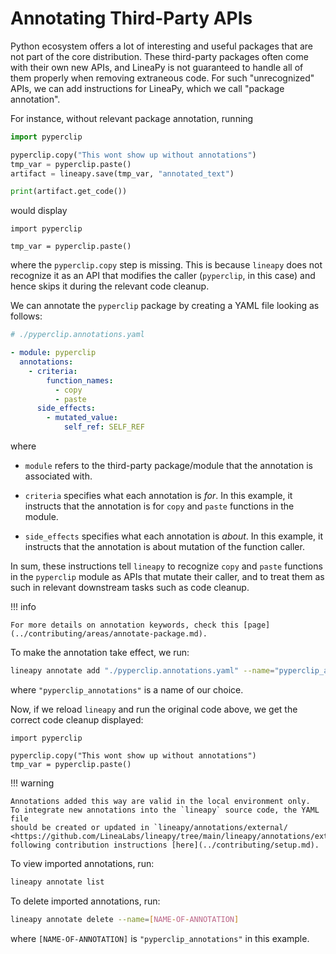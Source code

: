 # Annotating Third-Party APIs

Python ecosystem offers a lot of interesting and useful packages that are not part of the core distribution.
These third-party packages often come with their own new APIs, and LineaPy is not guaranteed to handle all
of them properly when removing extraneous code. For such "unrecognized" APIs, we can add
instructions for LineaPy, which we call "package annotation".

For instance, without relevant package annotation, running

```python
import pyperclip

pyperclip.copy("This wont show up without annotations")
tmp_var = pyperclip.paste()
artifact = lineapy.save(tmp_var, "annotated_text")

print(artifact.get_code())
```

would display

```
import pyperclip

tmp_var = pyperclip.paste()
```

where the `pyperclip.copy` step is missing. This is because `lineapy` does not recognize it
as an API that modifies the caller (`pyperclip`, in this case) and hence skips it
during the relevant code cleanup.

We can annotate the `pyperclip` package by creating a YAML file looking as follows:

```yaml
# ./pyperclip.annotations.yaml

- module: pyperclip
  annotations:
    - criteria:
        function_names:
          - copy
          - paste
      side_effects:
        - mutated_value:
            self_ref: SELF_REF
```

where

* `module` refers to the third-party package/module that the annotation is associated with.

* `criteria` specifies what each annotation is *for*. In this example, it instructs that the annotation is for `copy` and `paste` functions in the module.

* `side_effects` specifies what each annotation is *about*. In this example, it instructs that the annotation is about mutation of the function caller.

In sum, these instructions tell `lineapy` to recognize `copy` and `paste` functions in the `pyperclip` module
as APIs that mutate their caller, and to treat them as such in relevant downstream tasks such as code cleanup.

!!! info

    For more details on annotation keywords, check this [page](../contributing/areas/annotate-package.md).

To make the annotation take effect, we run:

```bash
lineapy annotate add "./pyperclip.annotations.yaml" --name="pyperclip_annotations" 
```

where `"pyperclip_annotations"` is a name of our choice.

Now, if we reload `lineapy` and run the original code above, we get the correct code cleanup displayed:

```
import pyperclip

pyperclip.copy("This wont show up without annotations")
tmp_var = pyperclip.paste()
```

!!! warning

    Annotations added this way are valid in the local environment only.
    To integrate new annotations into the `lineapy` source code, the YAML file
    should be created or updated in `lineapy/annotations/external/ <https://github.com/LineaLabs/lineapy/tree/main/lineapy/annotations/external>`_,
    following contribution instructions [here](../contributing/setup.md).

To view imported annotations, run:

```bash
lineapy annotate list
```

To delete imported annotations, run:

```bash
lineapy annotate delete --name=[NAME-OF-ANNOTATION]
```

where `[NAME-OF-ANNOTATION]` is `"pyperclip_annotations"` in this example.
